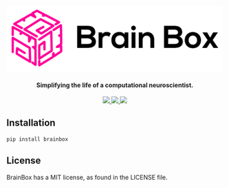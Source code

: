 ![](BrainBox.png?raw=true)

<h4 align="center">Simplifying the life of a computational neuroscientist.</h4>

<p align="center">
  <a href="https://badge.fury.io/js/electron-markdownify">
    <img src="https://img.shields.io/badge/License-MIT-blue.svg">
  </a>
    <a href="https://badge.fury.io/js/electron-markdownify">
    <img src="https://github.com/webstorms/BrainBox/actions/workflows/tests.yml/badge.svg">
<img src="https://github.com/webstorms/BrainBox/actions/workflows/linting.yml/badge.svg">
  </a>
</p>

## Installation

```bash
pip install brainbox
```

## License

BrainBox has a MIT license, as found in the LICENSE file.